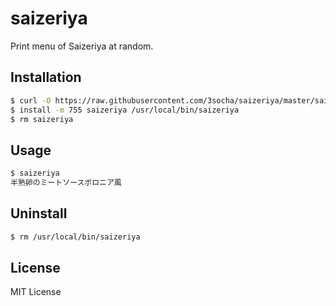 # saizeriya

Print menu of Saizeriya at random.

## Installation

```sh
$ curl -O https://raw.githubusercontent.com/3socha/saizeriya/master/saizeriya
$ install -m 755 saizeriya /usr/local/bin/saizeriya
$ rm saizeriya
```

## Usage

```sh
$ saizeriya
半熟卵のミートソースボロニア風
```

## Uninstall

```sh
$ rm /usr/local/bin/saizeriya
```

## License

MIT License
